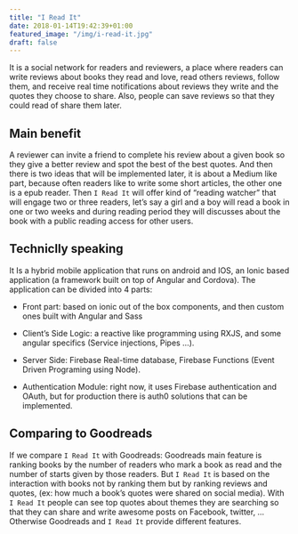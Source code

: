 ```yaml
---
title: "I Read It"
date: 2018-01-14T19:42:39+01:00
featured_image: "/img/i-read-it.jpg"
draft: false
---
```


It is a social network for readers and reviewers, a place where readers can write reviews about books they read and love, read others reviews, follow them, and receive real time notifications about reviews they write and the quotes they choose to share.
Also, people can save reviews so that they could read of share them later.

## Main benefit
A reviewer can invite a friend to complete his review about a given book so they give a better review and spot the best of the best quotes.
And then there is two ideas that will be implemented later, it is about a Medium like part, because often readers like to write some short articles, the other one is a epub reader.
Then `I Read It` will offer kind of “reading watcher” that will engage two or three readers, let’s say a girl and a boy will read a book in one or two weeks and during reading period they will discusses about the book with a public reading access for other users. 

## Techniclly speaking
It Is a hybrid mobile application that runs on android and IOS, an Ionic based application (a framework built on top of Angular and Cordova).
The application can be divided into 4 parts:

* Front part: based on ionic out of the box components, and then custom ones built with Angular and Sass

* Client’s Side Logic: a reactive like programming using RXJS, and some angular specifics (Service injections, Pipes …).

* Server Side: Firebase Real-time database, Firebase Functions (Event Driven Programing using Node).

* Authentication Module: right now, it uses Firebase authentication and OAuth, but for production there is auth0 solutions that can be implemented. 


## Comparing to Goodreads
If we compare `I Read It` with Goodreads: 
Goodreads main feature is ranking books by the number of readers who mark a book as read and the number of starts given by those readers.
But `I Read It` is based on the interaction with books not by ranking them but by ranking reviews and quotes, (ex: how much a book’s quotes were shared on social media). 
With `I Read It` people can see top quotes about themes they are searching so that they can share and write awesome posts on Facebook, twitter, … 
Otherwise Goodreads and `I Read It` provide different features.
